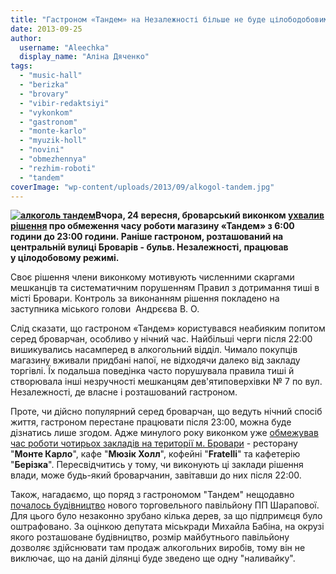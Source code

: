 ```yaml
---
title: "Гастроном «Тандем» на Незалежності більше не буде цілободобовим?"
date: 2013-09-25
author: 
  username: "Aleechka"
  display_name: "Аліна Дяченко"
tags: 
  - "music-hall"
  - "berizka"
  - "brovary"
  - "vibir-redaktsiyi"
  - "vykonkom"
  - "gastronom"
  - "monte-karlo"
  - "myuzik-holl"
  - "novini"
  - "obmezhennya"
  - "rezhim-roboti"
  - "tandem"
coverImage: "wp-content/uploads/2013/09/alkogol-tandem.jpg"
---
```


**[![алкоголь тандем](https://mpz.brovary.org/wp-content/uploads/2013/09/alkogol-tandem.jpg)](https://mpz.brovary.org/wp-content/uploads/2013/09/alkogol-tandem.jpg)Вчора, 24 вересня, броварський виконком [ухвалив рішення](http://docs.pravo-znaty.org.ua/p9134/24.09.2013/479) про обмеження часу роботи магазину «Тандем» з 6:00 години до 23:00 години. Раніше гастроном, розташований на центральній вулиці Броварів - бульв. Незалежності, працював у цілодобовому режимі.**

Своє рішення члени виконкому мотивують численними скаргами мешканців та систематичним порушенням Правил з дотримання тиші в місті Бровари. Контроль за виконанням рішення покладено на заступника міського голови  Андрєєва В. О.

Слід сказати, що гастроном «Тандем» користувався неабияким попитом серед броварчан, особливо у нічний час. Найбільші черги після 22:00 вишикувались насамперед в алкогольний відділ. Чимало покупців магазину вживали придбані напої, не відходячи далеко від закладу торгівлі. Їх подальша поведінка часто порушувала правила тиші й створювала інші незручності мешканцям дев'ятиповерхівки № 7 по вул. Незалежності, де власне і розташований гастроном.

Проте, чи дійсно популярний серед броварчан, що ведуть нічний спосіб життя, гастроном перестане працювати після 23:00, можна буде дізнатись лише згодом. Адже минулого року виконком уже [обмежував час роботи чотирьох закладів на території м. Бровари](https://mpz.brovary.org/u-brovarah-obmezheno-rezhim-roboti-nichnih-zakladiv/) \- ресторану "**Монте Карло**", кафе "**Мюзік Холл**", кофейні "**Fratelli**" та кафетерію "**Берізка**". Пересвідчитись у тому, чи виконують ці заклади рішення влади, може будь-який броварчанин, завітавши до них після 22:00.

Також, нагадаємо, що поряд з гастрономом "Тандем" нещодавно [почалось будівництво](https://mpz.brovary.org/u-brovarah-znovu-virubuyut-dereva-pid-chergovu-nalivayku/) нового торговельного павільйону ПП Шарапової. Для цього було незаконно зрубано кілька дерев, за що підпримєця було оштрафовано. За оцінкою депутата міськради Михайла Бабіна, на окрузі якого розташоване будівництво, розмір майбутнього павільйону дозволяє здійснювати там продаж алкогольних виробів, тому він не виключає, що на даній ділянці буде зведено ще одну "наливайку".
